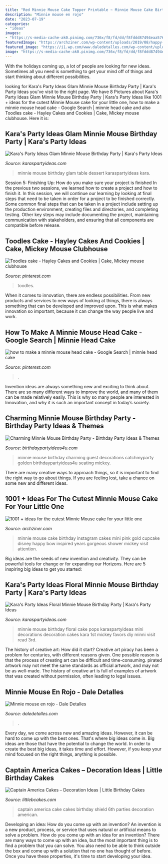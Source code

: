 ```yaml
---
title: "Red Minnie Mouse Cake Topper Printable ~ Minnie Mouse Cake Birthday Instagram Cakes Mini Pink Gold Cupcake Disney Happy Bow Inspired Years Gorgeous Shower Mickey Visit Attention"
description: "Minnie mouse en rojo"
date: "2023-07-19"
categories:
- "ideas"
images:
- "https://s-media-cache-ak0.pinimg.com/736x/f8/fd/dd/f8fddd87494eaa5761d1df1036107936--minnie-cake-myška-minnie.jpg"
featuredImage: "https://archziner.com/wp-content/uploads/2019/08/happy-birthday-kat-cake-minnie-mouse-cupcakes-pink-fondant-candies-pink-bow-gold-years.jpg"
featured_image: "https://i1.wp.com/www.daledetalles.com/wp-content/uploads/2016/04/minnie-rojo14.jpg?resize=410%2C617"
image: "https://s-media-cache-ak0.pinimg.com/736x/f8/fd/dd/f8fddd87494eaa5761d1df1036107936--minnie-cake-myška-minnie.jpg"
---
```



With the holidays coming up, a lot of people are looking for new ideas. Sometimes all you need is something to get your mind off of things and start thinking about different possibilities. 

	

		
looking for Kara&#039;s Party Ideas Glam Minnie Mouse Birthday Party | Kara&#039;s Party Ideas you've visit to the right page. We have 8 Pictures about Kara&#039;s Party Ideas Glam Minnie Mouse Birthday Party | Kara&#039;s Party Ideas like 1001 + ideas for the cutest Minnie Mouse cake for your little one, how to make a minnie mouse head cake - Google Search | minnie head cake and also Toodles cake - Hayley Cakes and Cookies | Cake, Mickey mouse clubhouse. Here it is:
		
    
## Kara&#039;s Party Ideas Glam Minnie Mouse Birthday Party | Kara&#039;s Party Ideas

<img loading=lazy src="https://karaspartyideas.com/wp-content/uploads/2016/07/Minnie-Mouse-Birthday-Party-via-Karas-Party-Ideas-KarasPartyIdeas.com16.jpeg" onerror="this.onerror=null;this.src='https://tse1.mm.bing.net/th?id=OIP.wswaseEPU2cKqtshEBD7pgHaE8&amp;pid=15.1';" alt="Kara&#039;s Party Ideas Glam Minnie Mouse Birthday Party | Kara&#039;s Party Ideas">

_Source: karaspartyideas.com_

>minnie mouse birthday glam table dessert karaspartyideas kara. 

	

Session 5: Finishing Up: How do you make sure your project is finished
In the previous two sessions, we learned how to create a project and how to finish it. In this session, we will continue our learning by looking at final steps that need to be taken in order for a project to be finished correctly.
Some common final steps that can be taken in a project include setting up the production environment, creating files and directories, and completing testing. Other key steps may include documenting the project, maintaining communication with stakeholders, and ensuring that all components are compatible before release.

    
## Toodles Cake - Hayley Cakes And Cookies | Cake, Mickey Mouse Clubhouse

<img loading=lazy src="https://i.pinimg.com/originals/16/1a/f3/161af3d538cb01c4a1f5535caa24105e.jpg" onerror="this.onerror=null;this.src='https://tse3.mm.bing.net/th?id=OIP.wP5q-FweplHuFKCU24HvdgHaNK&amp;pid=15.1';" alt="Toodles cake - Hayley Cakes and Cookies | Cake, Mickey mouse clubhouse">

_Source: pinterest.com_

>toodles. 

	

When it comes to innovation, there are endless possibilities. From new products and services to new ways of looking at things, there is always something that can be developed and improved upon. This is what makes innovation so important, because it can change the way people live and work.

    
## How To Make A Minnie Mouse Head Cake - Google Search | Minnie Head Cake

<img loading=lazy src="https://s-media-cache-ak0.pinimg.com/736x/f8/fd/dd/f8fddd87494eaa5761d1df1036107936--minnie-cake-myška-minnie.jpg" onerror="this.onerror=null;this.src='https://tse2.mm.bing.net/th?id=OIP.O_yQnpPjTcbii9n-60qihgHaJl&amp;pid=15.1';" alt="how to make a minnie mouse head cake - Google Search | minnie head cake">

_Source: pinterest.com_

>. 

	

Invention ideas are always something new and exciting to think about. There are so many different ways to improve the world, and many of them can be made relatively easily. This is why so many people are interested in Innovation, and why it is such an important concept in today’s society.

    
## Charming Minnie Mouse Birthday Party - Birthday Party Ideas &amp; Themes

<img loading=lazy src="http://i2.wp.com/www.birthdaypartyideas4u.com/wp-content/uploads/2016/12/Charming-Minnie-Mouse-Birthday-Party-Guest-Seating.jpeg" onerror="this.onerror=null;this.src='https://tse4.mm.bing.net/th?id=OIP.jcpO6jtXZUmaBxWhtSHOdQHaHN&amp;pid=15.1';" alt="Charming Minnie Mouse Birthday Party - Birthday Party Ideas &amp; Themes">

_Source: birthdaypartyideas4u.com_

>minnie mouse birthday charming guest decorations catchmyparty golden birthdaypartyideas4u seating mickey. 

	

There are many creative ways to approach things, so it is important to find the right way to go about things. If you are feeling lost, take a chance on some new and different ideas.

    
## 1001 + Ideas For The Cutest Minnie Mouse Cake For Your Little One

<img loading=lazy src="https://archziner.com/wp-content/uploads/2019/08/happy-birthday-kat-cake-minnie-mouse-cupcakes-pink-fondant-candies-pink-bow-gold-years.jpg" onerror="this.onerror=null;this.src='https://tse2.mm.bing.net/th?id=OIP.0jcIFS5I7vaDyBGAuroJ8gHaHa&amp;pid=15.1';" alt="1001 + ideas for the cutest Minnie Mouse cake for your little one">

_Source: archziner.com_

>minnie mouse cake birthday instagram cakes mini pink gold cupcake disney happy bow inspired years gorgeous shower mickey visit attention. 

	

Big ideas are the seeds of new invention and creativity. They can be powerful tools for change or for expanding our Horizons. Here are 5 inspiring big ideas to get you started: 

    
## Kara&#039;s Party Ideas Floral Minnie Mouse Birthday Party | Kara&#039;s Party Ideas

<img loading=lazy src="https://karaspartyideas.com/wp-content/uploads/2017/03/Floral-Minnie-Mouse-Birthday-Party-via-Karas-Party-Ideas-KarasPartyIdeas.com1_.jpeg" onerror="this.onerror=null;this.src='https://tse2.mm.bing.net/th?id=OIP.GlD-jrxEPpLXmnFM3a5fDAHaLH&amp;pid=15.1';" alt="Kara&#039;s Party Ideas Floral Minnie Mouse Birthday Party | Kara&#039;s Party Ideas">

_Source: karaspartyideas.com_

>minnie mouse birthday floral cake pops karaspartyideas mini decorations decoration cakes kara 1st mickey favors diy minni visit read 3rd. 

	

The history of creative art: How did it start?
Creative art piracy has been a problem for centuries, with different reasons given. One possible reason is that the process of creating art can be difficult and time-consuming. pirated artwork may not meet the same standards as official artwork, and may not be as well-made. The history of creative art is full of examples of artwork that was created without permission, often leading to legal issues.

    
## Minnie Mouse En Rojo - Dale Detalles

<img loading=lazy src="https://i1.wp.com/www.daledetalles.com/wp-content/uploads/2016/04/minnie-rojo14.jpg?resize=410%2C617" onerror="this.onerror=null;this.src='https://tse1.mm.bing.net/th?id=OIP.wxgS2BrArJzu3cU69yBmUgAAAA&amp;pid=15.1';" alt="Minnie mouse en rojo - Dale Detalles">

_Source: daledetalles.com_

>. 

	

Every day, we come across new and amazing ideas. However, it can be hard to come up with the best ones. That's where big ideas come in. Big ideas are those that have the potential to change the world. In order to create the best big ideas, it takes time and effort. However, if you keep your mind focused on the right things, anything is possible.

    
## Captain America Cakes – Decoration Ideas | Little Birthday Cakes

<img loading=lazy src="http://www.littlebcakes.com/wp-content/uploads/2014/05/Captain-America-Cake-1024x768.jpg" onerror="this.onerror=null;this.src='https://tse4.mm.bing.net/th?id=OIP.UVEOLZJ69_S8ZF4_NEbMmgHaFj&amp;pid=15.1';" alt="Captain America Cakes – Decoration Ideas | Little Birthday Cakes">

_Source: littlebcakes.com_

>captain america cake cakes birthday shield 6th parties decoration american. 

	

Developing an idea: How do you come up with an invention?
An invention is a new product, process, or service that uses natural or artificial means to solve a problem. How do you come up with an idea for an invention? There are many ways to come up with an idea, but the most important thing is to find a problem that you can solve. You also need to be able to think outside the box and come up with a solution that no one has thought of before. Once you have these properties, it's time to start developing your idea.

